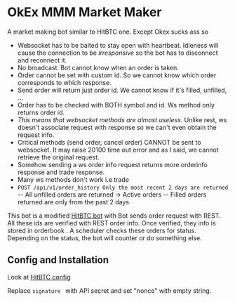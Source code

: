 # OkEx MMM Market Maker

A market making bot similar to HitBTC one. Except Okex sucks ass so
- Websocket has to be baited to stay open with heartbeat. Idleness will cause the connection to be *irresponsive* so the bot has to disconnect and reconnect it.
- No broadcast. Bot cannot know when an order is taken.
- Order cannot be set with custom id. So we cannot know which order corresponds to which response.
- Send order will return just order id. We cannot know if it's filled, unfilled, ...
- Order has to be checked with BOTH symbol and id. Ws method only returns order id.
- *This means that websocket methods are almost useless*. Unlike rest, ws doesn't associate request with response so we can't even obtain the request info.
- Critical methods (send order, cancel order) CANNOT be sent to websocket. It may raise 20100 time out error and as I said, we cannot retrieve the original request.
- Somehow sending a ws order info request returns more orderinfo response and trade response.
- Many ws methods don't work i.e trade
- `POST /api/v1/order_history Only the most recent 2 days are returned`
-- All unfilled orders are returned -> Active orders
-- Filled orders returned are only from the past 2 days


This bot is a modified [HitBTC bot](https://github.com/inmyth/akka-hitbtc-mmm) with
Bot sends order request with REST. All these ids are verified with REST order info.
Once verified, they info is stored in orderbook .
A scheduler checks these orders for status. Depending on the status, the bot will counter or do something else.


## Config and Installation

Look at [HitBTC config](https://github.com/inmyth/akka-hitbtc-mmm)

Replace `signature ` with API secret and set "nonce" with empty string.

